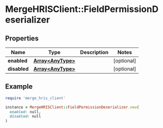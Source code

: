 # MergeHRISClient::FieldPermissionDeserializer

## Properties

| Name | Type | Description | Notes |
| ---- | ---- | ----------- | ----- |
| **enabled** | [**Array&lt;AnyType&gt;**](AnyType.md) |  | [optional] |
| **disabled** | [**Array&lt;AnyType&gt;**](AnyType.md) |  | [optional] |

## Example

```ruby
require 'merge_hris_client'

instance = MergeHRISClient::FieldPermissionDeserializer.new(
  enabled: null,
  disabled: null
)
```

